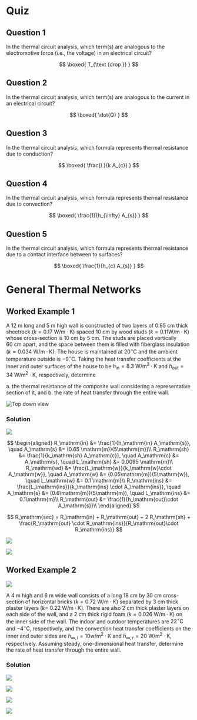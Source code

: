 # Quiz

## Question 1

In the thermal circuit analysis, which term(s) are analogous to the
electromotive force (i.e., the voltage) in an electrical circuit?

$$
\boxed{
T_{\text {drop }}
}
$$

## Question 2

In the thermal circuit analysis, which term(s) are analogous to the
current in an electrical circuit?

$$
\boxed{
\dot{Q}
}
$$

## Question 3

In the thermal circuit analysis, which formula represents thermal
resistance due to conduction?

$$
\boxed{
\frac{L}{k A_{c}}
}
$$

## Question 4

In the thermal circuit analysis, which formula represents thermal
resistance due to convection?

$$
\boxed{
\frac{1}{h_{\infty} A_{s}}
}
$$

## Question 5

In the thermal circuit analysis, which formula represents thermal
resistance due to a contact interface between to surfaces?

$$
\boxed{
\frac{1}{h_{c} A_{s}}
}
$$

# General Thermal Networks

## Worked Example 1

A $12 \mathrm{~m}$ long and $5 \mathrm{~m}$ high wall is constructed of
two layers of $0.95 \mathrm{~cm}$ thick sheetrock
$(k=0.17 \mathrm{~W} / \mathrm{m} \cdot \mathrm{K})$ spaced
$10 \mathrm{~cm}$ by wood studs
$(k=0.11 \mathrm{W} / \mathrm{m} \cdot \mathrm{K})$ whose cross-section
is $10 \mathrm{~cm}$ by $5 \mathrm{~cm} .$ The studs are placed
vertically $60 \mathrm{~cm}$ apart, and the space between them is filled
with fiberglass insulation
$(k=0.034 \mathrm{~W} / \mathrm{m} \cdot \mathrm{K})$. The house is
maintained at $20^{\circ} \mathrm{C}$ and the ambient temperature
outside is $-9^{\circ} \mathrm{C}$. Taking the heat transfer
coefficients at the inner and outer surfaces of the house to be
$h_{\mathrm{in}}=8.3 \mathrm{~W} / \mathrm{m}^{2} \cdot \mathrm{K}$ and
$h_{\mathrm{out}}=34 \mathrm{~W} / \mathrm{m}^{2} \cdot \mathrm{K},$
respectively, determine

a.  the thermal resistance of the composite wall considering a
    representative section of it, and
b.  the rate of heat transfer through the entire wall.

![Top down
view](!imgdir/37b4b6c34628e1e35c6e03a6c1322eed0b9917e3.png)

### Solution

![](!imgdir/680dbd08e6d37f4d3f653be2e6261025fb1be1f8.png)

$$
\begin{aligned}
    R_\mathrm{in} &= \frac{1}{h_\mathrm{in} A_\mathrm{s}},
    \quad A_\mathrm{s} &= (0.65 \mathrm{m})(5\mathrm{m})\\
    R_\mathrm{sh} &= \frac{1}{k_\mathrm{sh} A_\mathrm{c}},
    \quad A_\mathrm{c} &= A_\mathrm{s},
    \quad L_\mathrm{sh} &= 0.0095 \mathrm{m}\\
    R_\mathrm{wd} &= \frac{L_\mathrm{w}}{k_\mathrm{w}\cdot A_\mathrm{w}},
    \quad A_\mathrm{w} &= (0.05\mathrm{m})(5\mathrm{w}),
    \quad L_\mathrm{w} &= 0.1 \mathrm{m}\\
    R_\mathrm{ins} &= \frac{L_\mathrm{ins}}{k_\mathrm{ins} \cdot A_\mathrm{ins}},
    \quad A_\mathrm{s} &= (0.6\mathrm{m})(5\mathrm{m}),
    \quad L_\mathrm{ins} &= 0.1\mathrm{m}\\
    R_\mathrm{out} &= \frac{1}{h_\mathrm{out}\cdot A_\mathrm{s}}\\
\end{aligned}
$$

$$
R_\mathrm{sec} = R_\mathrm{in} + R_\mathrm{out} + 2 R_\mathrm{sh} + \frac{R_\mathrm{out} \cdot R_\mathrm{ins}}{R_\mathrm{out}\cdot R_\mathrm{ins}}
$$

![](!imgdir/51d0b1a168cd18f1c9e57dc5233c22a5fa143ecd.png)

![](!imgdir/76fc5f97e1e08516639463f30bafd7b109778cde.png)

## Worked Example 2

![](!imgdir/fed91a1e1527fb034c3bb3a63eef6ce7bf91dfa7.png)

A $4 \mathrm{~m}$ high and $6 \mathrm{~m}$ wide wall consists of a long
$18 \mathrm{~cm}$ by $30 \mathrm{~cm}$ cross-section of horizontal
bricks $(k=0.72 \mathrm{~W} / \mathrm{m} \cdot \mathrm{K})$ separated by
$3 \mathrm{~cm}$ thick plaster layers $(k=$
$0.22 \mathrm{~W} / \mathrm{m} \cdot \mathrm{K}) .$ There are also
$2 \mathrm{~cm}$ thick plaster layers on each side of the wall, and a
$2 \mathrm{~cm}$ thick rigid foam
$(k=0.026 \mathrm{~W} / \mathrm{m} \cdot \mathrm{K})$ on the inner side
of the wall. The indoor and outdoor temperatures are
$22{ }^{\circ} \mathrm{C}$ and $-4{ }^{\circ} \mathrm{C},$ respectively,
and the convection heat transfer coefficients on the inner and outer
sides are
$h_{\infty, l}=10 \mathrm{w} / \mathrm{m}^{2} \cdot \mathrm{K}$ and
$h_{\infty, r}=20 \mathrm{~W} / \mathrm{m}^{2} \cdot \mathrm{K},$
respectively. Assuming steady, one-dimensional heat transfer, determine
the rate of heat transfer through the entire wall.

### Solution

![](!imgdir/d8d8877e6f4ffb87ebce4ee9a08b4efa88c7aacb.png)

![](!imgdir/542cbb8b475f1f9b6d8effdd29d28962bd0aea41.png)

![](!imgdir/3cdd5e59f6eebdd3985906d5da502e79be7be348.png)

![](!imgdir/654c84d63165a2cfda4747fa533ac52ddde8fc99.png)
